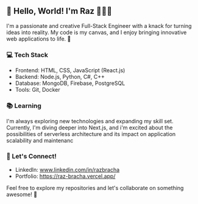 ## 👋 Hello, World! I'm Raz 👩🏽‍🦱

I'm a passionate and creative Full-Stack Engineer with a knack for turning ideas into reality. My code is my canvas, and I enjoy bringing innovative web applications to life. 🚀

### 💻 Tech Stack
- Frontend: HTML, CSS, JavaScript (React.js)
- Backend: Node.js, Python, C#, C++
- Database: MongoDB, Firebase, PostgreSQL
- Tools: Git, Docker

### 📚 Learning
I'm always exploring new technologies and expanding my skill set. Currently, I'm diving deeper into Next.js, and i'm excited about the possibilities of serverless architecture and its impact on application scalability and maintenanc

### 🤝 Let's Connect!
- LinkedIn: www.linkedin.com/in/razbracha
- Portfolio: https://raz-bracha.vercel.app/

Feel free to explore my repositories and let's collaborate on something awesome! 💬

